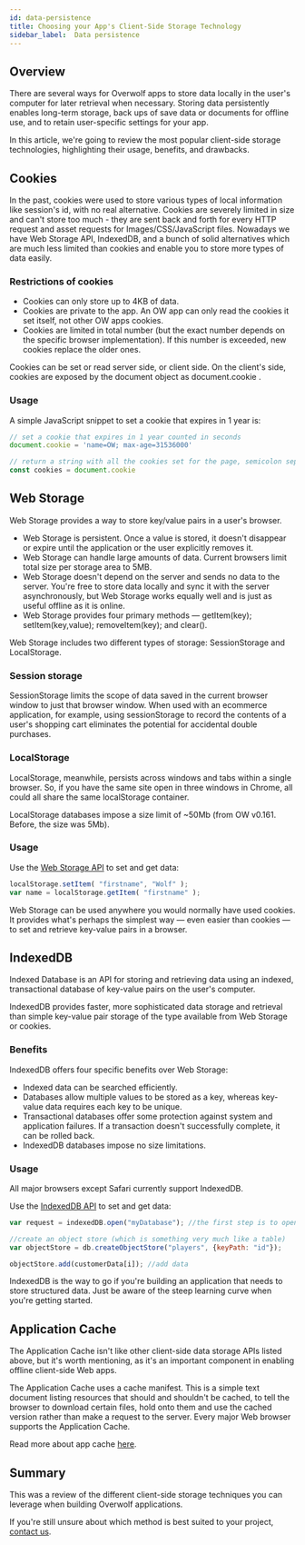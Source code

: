 ```yaml
---
id: data-persistence
title: Choosing your App's Client-Side Storage Technology
sidebar_label:  Data persistence
---
```


## Overview

There are several ways for Overwolf apps to store data locally in the user's computer for later retrieval when necessary. 
Storing data persistently enables long-term storage, back ups of save data or documents for offline use, and to retain user-specific settings for your app.

In this article, we're going to review the most popular client-side storage technologies, highlighting their usage, benefits, and drawbacks.

## Cookies

In the past, cookies were used to store various types of local information like session's id, with no real alternative. Cookies are severely limited in size and can't store too much - they are sent back and forth for every HTTP request and asset requests for Images/CSS/JavaScript files. Nowadays we have Web Storage API, IndexedDB, and a bunch of solid alternatives which are much less limited than cookies and enable you to store more types of data easily.

### Restrictions of cookies

* Cookies can only store up to 4KB of data.
* Cookies are private to the app. An OW app can only read the cookies it set itself, not other OW apps cookies.
* Cookies are limited in total number (but the exact number depends on the specific browser implementation). If this number is exceeded, new cookies replace the older ones.

Cookies can be set or read server side, or client side. On the client's side, cookies are exposed by the document object as document.cookie .

### Usage

A simple JavaScript snippet to set a cookie that expires in 1 year is:

```js
// set a cookie that expires in 1 year counted in seconds
document.cookie = 'name=OW; max-age=31536000' 

// return a string with all the cookies set for the page, semicolon separated
const cookies = document.cookie 
```

## Web Storage

Web Storage provides a way to store key/value pairs in a user's browser.

* Web Storage is persistent. Once a value is stored, it doesn't disappear or expire until the application or the user explicitly removes it.
* Web Storage can handle large amounts of data. Current browsers limit total size per storage area to 5MB.
* Web Storage doesn't depend on the server and sends no data to the server. You're free to store data locally and sync it with the server asynchronously, but Web Storage works equally well and is just as useful offline as it is online.
* Web Storage provides four primary methods — getItem(key); setItem(key,value); removeItem(key); and clear().

Web Storage includes two different types of storage: SessionStorage and LocalStorage.

### Session storage

SessionStorage limits the scope of data saved in the current browser window to just that browser window. When used with an ecommerce application, for example, using sessionStorage to record the contents of a user's shopping cart eliminates the potential for accidental double purchases.

### LocalStorage

LocalStorage, meanwhile, persists across windows and tabs within a single browser. So, if you have the same site open in three windows in Chrome, all could all share the same localStorage container.

LocalStorage databases impose a size limit of ~50Mb (from OW v0.161. Before, the size was 5Mb).

### Usage

Use the [Web Storage API](http://www.w3.org/TR/2013/REC-webstorage-20130730/) to set and get data:

```js
localStorage.setItem( "firstname", "Wolf" );
var name = localStorage.getItem( "firstname" );
```

Web Storage can be used anywhere you would normally have used cookies. It provides what's perhaps the simplest way — even easier than cookies — to set and retrieve key-value pairs in a browser.

## IndexedDB

Indexed Database is an API for storing and retrieving data using an indexed, transactional database of key-value pairs on the user's computer. 

IndexedDB provides faster, more sophisticated data storage and retrieval than simple key-value pair storage of the type available from Web Storage or cookies.

### Benefits

IndexedDB offers four specific benefits over Web Storage:

* Indexed data can be searched efficiently.
* Databases allow multiple values to be stored as a key, whereas key-value data requires each key to be unique.
* Transactional databases offer some protection against system and application failures. If a transaction doesn't successfully complete, it can be rolled back.
* IndexedDB databases impose no size limitations.

### Usage

All major browsers except Safari currently support IndexedDB.

Use the [IndexedDB API](http://www.w3.org/TR/IndexedDB/) to set and get data:

```js
var request = indexedDB.open("myDatabase"); //the first step is to open a database

//create an object store (which is something very much like a table)
var objectStore = db.createObjectStore("players", {keyPath: "id"}); 

objectStore.add(customerData[i]); //add data
```

IndexedDB is the way to go if you're building an application that needs to store structured data. Just be aware of the steep learning curve when you're getting started.

## Application Cache

The Application Cache isn't like other client-side data storage APIs listed above, but it's worth mentioning, as it's an important component in enabling offline client-side Web apps.

The Application Cache uses a cache manifest. This is a simple text document listing resources that should and shouldn't be cached, to tell the browser to download certain files, hold onto them and use the cached version rather than make a request to the server. Every major Web browser supports the Application Cache.

Read more about app cache [here](https://www.html5rocks.com/en/tutorials/appcache/beginner/).

## Summary

This was a review of the different client-side storage techniques you can leverage when building Overwolf applications.  

If you're still unsure about which method is best suited to your project, [contact us](../support/contact-us).

